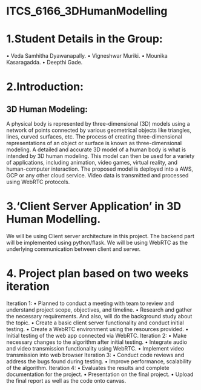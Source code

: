 # ITCS_6166_3DHumanModelling
# 1.Student Details in the Group:
  •	Veda Samhitha Dyawanapally. 
  •	Vigneshwar Muriki.
  •	Mounika Kasaragadda.
  •	Deepthi Gade.

# 2.Introduction:
## 3D Human Modeling:
A physical body is represented by three-dimensional (3D) models using a network of points connected by various geometrical objects like triangles, lines, curved surfaces, etc. The process of creating three-dimensional representations of an object or surface is known as three-dimensional modeling. A detailed and accurate 3D model of a human body is what is intended by 3D human modeling. This model can then be used for a variety of applications, including animation, video games, virtual reality, and human-computer interaction.
The proposed model is deployed into a AWS, GCP or any other cloud service. Video data is transmitted and processed using WebRTC protocols.


# 3.‘Client Server Application’ in 3D Human Modelling.
We will be using Client server architecture in this project. The backend part will be implemented using python/flask. We will be using WebRTC as the underlying communication between client and server.
# 4. Project plan based on two weeks iteration 
Iteration 1: 
•	Planned to conduct a meeting with team to review and understand project scope, objectives, and timeline. 
•	Research and gather the necessary requirements. And also, will do the background study about the topic.
•	Create a basic client server functionality and conduct initial testing.
•	Create a WebRTC environment using the resources provided.
•	Initial testing of the web app connected via WebRTC.
Iteration 2:
•	Make necessary changes to the algorithm after initial testing.
•	Integrate audio and video transmission functionality using WebRTC.
•	Implement video transmission into web browser
Iteration 3:
•	Conduct code reviews and address the bugs found during testing.
•	Improve performance, scalability of the algorithm.
Iteration 4:
•	Evaluates the results and complete documentation for the project.
•	Presentation on the final project.
•	Upload the final report as well as the code onto canvas.

